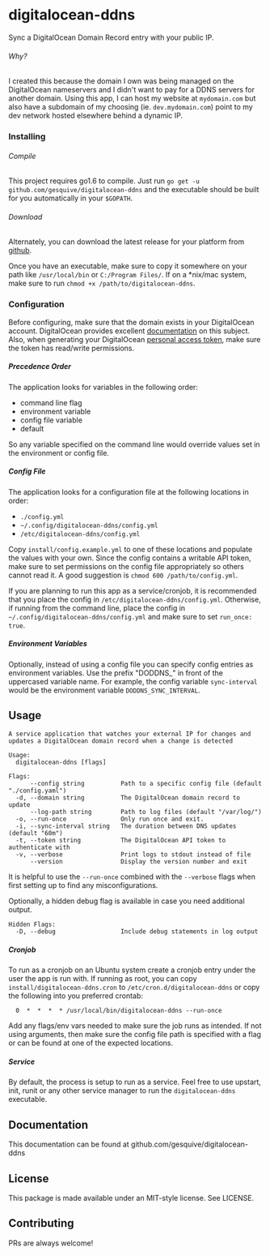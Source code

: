# digitalocean-ddns

Sync a DigitalOcean Domain Record entry with your public IP.

###### Why?
I created this because the domain I own was being managed on the DigitalOcean nameservers and I didn't want to pay for a DDNS servers for another domain. Using this app, I can host my website at `mydomain.com` but also have a subdomain of my choosing (ie. `dev.mydomain.com`) point to my dev network hosted elsewhere behind a dynamic IP.

### Installing

###### Compile
This project requires go1.6 to compile. Just run `go get -u github.com/gesquive/digitalocean-ddns` and the executable should be built for you automatically in your `$GOPATH`.

###### Download
Alternately, you can download the latest release for your platform from [github](https://github.com/gesquive/digitalocean-ddns/releases).

Once you have an executable, make sure to copy it somewhere on your path like `/usr/local/bin` or `C:/Program Files/`.
If on a \*nix/mac system, make sure to run `chmod +x /path/to/digitalocean-ddns`.

### Configuration

Before configuring, make sure that the domain exists in your DigitalOcean account. DigitalOcean provides excellent [documentation](https://www.digitalocean.com/community/tutorials/how-to-set-up-a-host-name-with-digitalocean) on this subject.
Also, when generating your DigitalOcean [personal access token](https://www.digitalocean.com/community/tutorials/how-to-use-the-digitalocean-api-v2#how-to-generate-a-personal-access-token), make sure the token has read/write permissions.


##### Precedence Order
The application looks for variables in the following order:
 - command line flag
 - environment variable
 - config file variable
 - default

So any variable specified on the command line would override values set in the environment or config file.

##### Config File
The application looks for a configuration file at the following locations in order:
 - `./config.yml`
 - `~/.config/digitalocean-ddns/config.yml`
 - `/etc/digitalocean-ddns/config.yml`

Copy `install/config.example.yml` to one of these locations and populate the values with your own. Since the config contains a writable API token, make sure to set permissions on the config file appropriately so others cannot read it. A good suggestion is `chmod 600 /path/to/config.yml`.

If you are planning to run this app as a service/cronjob, it is recommended that you place the config in `/etc/digitalocean-ddns/config.yml`. Otherwise, if running from the command line, place the config in `~/.config/digitalocean-ddns/config.yml` and make sure to set `run_once: true`.

##### Environment Variables
Optionally, instead of using a config file you can specify config entries as environment variables. Use the prefix "DODDNS_" in front of the uppercased variable name. For example, the config variable `sync-interval` would be the environment variable `DODDNS_SYNC_INTERVAL`.

## Usage

```console
A service application that watches your external IP for changes and updates a DigitalOcean domain record when a change is detected

Usage:
  digitalocean-ddns [flags]

Flags:
      --config string          Path to a specific config file (default "./config.yaml")
  -d, --domain string          The DigitalOcean domain record to update
      --log-path string        Path to log files (default "/var/log/")
  -o, --run-once               Only run once and exit.
  -i, --sync-interval string   The duration between DNS updates (default "60m")
  -t, --token string           The DigitalOcean API token to authenticate with
  -v, --verbose                Print logs to stdout instead of file
      --version                Display the version number and exit
```

It is helpful to use the `--run-once` combined with the `--verbose` flags when first setting up to find any misconfigurations.

Optionally, a hidden debug flag is available in case you need additional output.
```console
Hidden Flags:
  -D, --debug                  Include debug statements in log output
```


##### Cronjob
To run as a cronjob on an Ubuntu system create a cronjob entry under the user the app is run with. If running as root, you can copy `install/digitalocean-ddns.cron` to `/etc/cron.d/digitalocean-ddns` or copy the following into you preferred crontab:
```shell
  0  *  *  *  * /usr/local/bin/digitalocean-ddns --run-once
```

Add any flags/env vars needed to make sure the job runs as intended. If not using arguments, then make sure the config file path is specified with a flag or can be found at one of the expected locations.

##### Service
By default, the process is setup to run as a service. Feel free to use upstart, init, runit or any other service manager to run the `digitalocean-ddns` executable.

## Documentation

This documentation can be found at github.com/gesquive/digitalocean-ddns

## License

This package is made available under an MIT-style license. See LICENSE.

## Contributing

PRs are always welcome!


<!-- TODO: Include some default upstart/init scripts -->
<!-- TODO: Include a logrotate script -->
<!-- TODO: Create a detailed service install script -->
